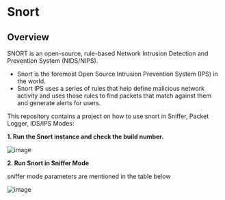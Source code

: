 # Snort

## Overview
SNORT is an open-source, rule-based Network Intrusion Detection and Prevention System (NIDS/NIPS).
* Snort is the foremost Open Source Intrusion Prevention System (IPS) in the world. 
* Snort IPS uses a series of rules that help define malicious network activity and uses those rules to find packets that match against them and generate alerts for users.

This repository contains a project on how to use snort in Sniffer, Packet Logger, IDS/IPS Modes: 

**1. Run the Snort instance and check the build number.**

![image](https://github.com/user-attachments/assets/42ca249d-58b1-49a8-8888-cd1cbf1095ea)

**2. Run Snort in Sniffer Mode**

sniffer mode parameters are mentioned in the table below

![image](https://github.com/user-attachments/assets/aa7f2600-31bf-40f5-9365-1d457e6c13e9)

